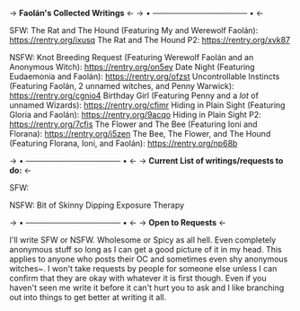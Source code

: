 -> **Faolán's Collected Writings** <-
-> • ───────────────── • <-

SFW:
The Rat and The Hound (Featuring My and Werewolf Faolán): https://rentry.org/ixusq
The Rat and The Hound P2: https://rentry.org/xvk87

NSFW:
Knot Breeding Request (Featuring Werewolf Faolán and an Anonymous Witch): https://rentry.org/on5ey
Date Night (Featuring Eudaemonia and Faolán): https://rentry.org/ofzst
Uncontrollable Instincts (Featuring Faolán, 2 unnamed witches, and Penny Warwick): https://rentry.org/cgnio4
Birthday Girl (Featuring Penny and a *lot* of unnamed Wizards): https://rentry.org/cfimr
Hiding in Plain Sight (Featuring Gloria and Faolán): https://rentry.org/9acqo
Hiding in Plain Sight P2: https://rentry.org/7cfis
The Flower and The Bee (Featuring Ioni and Florana): https://rentry.org/i5zen
The Bee, The Flower, and The Hound (Featuring Florana, Ioni, and Faolán): https://rentry.org/np68b

-> • ───────────────── • <-
-> **Current List of writings/requests to do:** <-

SFW:


NSFW:
Bit of Skinny Dipping
Exposure Therapy


-> • ───────────────── • <-
-> **Open to Requests** <-

I'll write SFW or NSFW. Wholesome or Spicy as all hell. Even completely anonymous stuff so long as I can get a good picture of it in my head. This applies to anyone who posts their OC and sometimes even shy anonymous witches~. I won't take requests by people for someone else unless I can confirm that they are okay with whatever it is first though. Even if you haven't seen me write it before it can't hurt you to ask and I like branching out into things to get better at writing it all.
